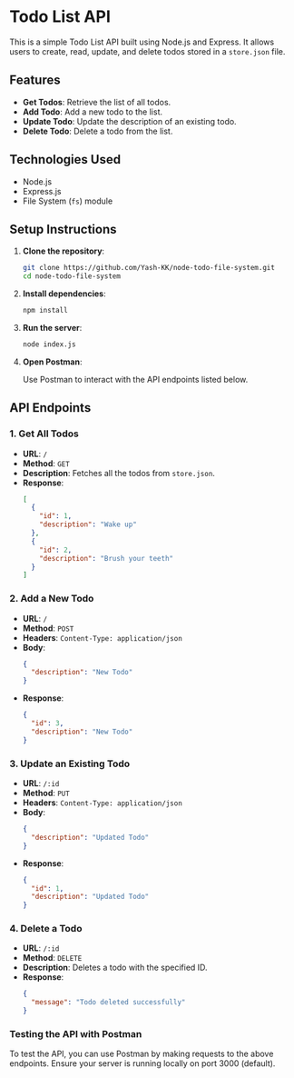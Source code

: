 # Todo List API

This is a simple Todo List API built using Node.js and Express. It allows users to create, read, update, and delete todos stored in a `store.json` file.

## Features

- **Get Todos**: Retrieve the list of all todos.
- **Add Todo**: Add a new todo to the list.
- **Update Todo**: Update the description of an existing todo.
- **Delete Todo**: Delete a todo from the list.

## Technologies Used

- Node.js
- Express.js
- File System (`fs`) module

## Setup Instructions

1. **Clone the repository**:

    ```bash
    git clone https://github.com/Yash-KK/node-todo-file-system.git
    cd node-todo-file-system
    ```

2. **Install dependencies**:

    ```bash
    npm install
    ```

3. **Run the server**:

    ```bash
    node index.js
    ```

4. **Open Postman**:

    Use Postman to interact with the API endpoints listed below.

## API Endpoints

### 1. Get All Todos

- **URL**: `/`
- **Method**: `GET`
- **Description**: Fetches all the todos from `store.json`.
- **Response**:
  ```json
  [
    {
      "id": 1,
      "description": "Wake up"
    },
    {
      "id": 2,
      "description": "Brush your teeth"
    }
  ]

### 2. Add a New Todo

- **URL**: `/`
- **Method**: `POST`
- **Headers**: `Content-Type: application/json`
- **Body**:
    ```json
    {
      "description": "New Todo"
    }
    ```
- **Response**:
    ```json
    {
      "id": 3,
      "description": "New Todo"
    }
    ```

### 3. Update an Existing Todo

- **URL**: `/:id`
- **Method**: `PUT`
- **Headers**: `Content-Type: application/json`
- **Body**:
    ```json
    {
      "description": "Updated Todo"
    }
    ```
- **Response**:
    ```json
    {
      "id": 1,
      "description": "Updated Todo"
    }
    ```

### 4. Delete a Todo

- **URL**: `/:id`
- **Method**: `DELETE`
- **Description**: Deletes a todo with the specified ID.
- **Response**:
    ```json
    {
      "message": "Todo deleted successfully"
    }
    ```

### Testing the API with Postman

To test the API, you can use Postman by making requests to the above endpoints. Ensure your server is running locally on port 3000 (default).

